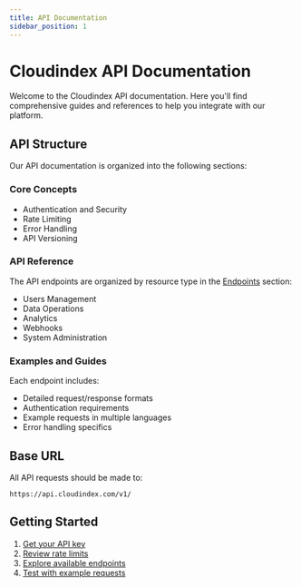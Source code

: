 ```yaml
---
title: API Documentation
sidebar_position: 1
---
```


# Cloudindex API Documentation

Welcome to the Cloudindex API documentation. Here you'll find comprehensive guides and references to help you integrate with our platform.

## API Structure

Our API documentation is organized into the following sections:

### Core Concepts
- Authentication and Security
- Rate Limiting
- Error Handling
- API Versioning

### API Reference
The API endpoints are organized by resource type in the [Endpoints](/api/endpoints) section:

- Users Management
- Data Operations
- Analytics
- Webhooks
- System Administration

### Examples and Guides
Each endpoint includes:
- Detailed request/response formats
- Authentication requirements
- Example requests in multiple languages
- Error handling specifics

## Base URL

All API requests should be made to:
```
https://api.cloudindex.com/v1/
```

## Getting Started

1. [Get your API key](/api/authentication)
2. [Review rate limits](/api/rate-limits)
3. [Explore available endpoints](/api/endpoints)
4. [Test with example requests](/api/endpoints/users/create-user)
